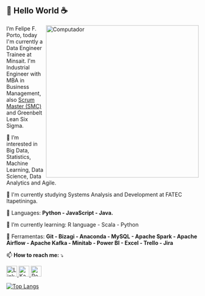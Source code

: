 <!---
- 👋 Hi, I’m @felipefporto
- 👀 I’m interested in ...
- 🌱 I’m currently learning ...
- 💞️ I’m looking to collaborate on ...
- 📫 How to reach me ...

felipefporto/felipefporto is a ✨ special ✨ repository because its `README.md` (this file) appears on your GitHub profile.
You can click the Preview link to take a look at your changes.
--->

## 👋 Hello World :coffee:
<img src="https://raw.githubusercontent.com/MicaelliMedeiros/micaellimedeiros/master/image/computer-illustration.png" min-width="400px" max-width="400px" width="400px" align="right" alt="Computador">

<p align="left"> 
  I’m Felipe F. Porto, today I'm currently a Data Engineer Trainee at Minsait. I'm Industrial Engineer with MBA in Business Management, also <a href="https://www.scrumstudy.com/certification/verify?type=SMC&number=868458" target="_blank" rel="noopener noreferrer">Scrum Master (SMC)</a> and Greenbelt Lean Six Sigma. 
  
  
  
  👀 I’m interested in Big Data, Statistics, Machine Learning, Data Science, Data Analytics and Agile.
  
  🔭 I'm currently studying Systems Analysis and Development at FATEC Itapetininga.
</p>

<p align="left">
  🦄 Languages: <strong> Python - JavaScript - Java.</strong>

  🌱 I’m currently learning: R language - Scala - Python
</p>

<p align="left">
  💼 Ferramentas: <strong> Git - Bizagi - Anaconda - MySQL - Apache Spark - Apache Airflow - Apache Kafka - Minitab - Power BI - Excel - Trello - Jira</strong>
</p>

<p align="left">
  📫 <strong>How to reach me:</strong> ⤵️
</p>

<p align="left">
  <a href="https://www.linkedin.com/in/felipe-f-porto/" target="_blank" rel="noopener noreferrer">
    <img src="https://img.shields.io/badge/-Linkedin-0e76a8?style=flat-square&logo=Linkedin&logoColor=white" alt="Linkedin" height="28">
  </a>
    <a href="https://www.kaggle.com/felipefporto" target="_blank" rel="noopener noreferrer">
    <img src="https://i.ytimg.com/vi/5yF-VeivtgU/maxresdefault.jpg" alt="Kaggle" height="28">
  </a>
  <a href="https://replit.com/@FelipePorto6" target="_blank" rel="noopener noreferrer">
    <img src="https://blog.replit.com/images/new_logo/logotype.png?v=1664916455431" alt="Replit" height="28">
  </a>
</p>  


[![Top Langs](https://github-readme-stats.vercel.app/api/top-langs/?username=felipefporto&layout=compact)](https://github.com/anuraghazra/github-readme-stats)
<!---[![Anurag's GitHub stats](https://github-readme-stats.vercel.app/api?username=felipefporto)](https://github.com/anuraghazra/github-readme-stats)--->
